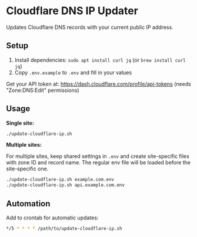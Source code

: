 # Cloudflare DNS IP Updater

Updates Cloudflare DNS records with your current public IP address.

## Setup

1. Install dependencies: `sudo apt install curl jq` (or `brew install curl jq`)
2. Copy `.env.example` to `.env` and fill in your values

Get your API token at: https://dash.cloudflare.com/profile/api-tokens (needs "Zone:DNS:Edit" permissions)

## Usage

**Single site:**
```bash
./update-cloudflare-ip.sh
```

**Multiple sites:**

For multiple sites, keep shared settings in `.env` and create site-specific files with zone ID and record name.
The regular env file will be loaded before the site-specific one.

```bash
./update-cloudflare-ip.sh example.com.env
./update-cloudflare-ip.sh api.example.com.env
```

## Automation

Add to crontab for automatic updates:
```bash
*/5 * * * * /path/to/update-cloudflare-ip.sh
```